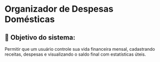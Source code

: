 # Organizador de Despesas Domésticas

## 🧠 Objetivo do sistema:
Permitir que um usuário controle sua vida financeira mensal, cadastrando receitas, despesas e visualizando o saldo final com estatísticas úteis.
